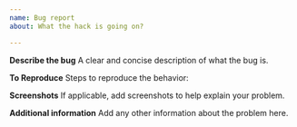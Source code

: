 ```yaml
---
name: Bug report
about: What the hack is going on?

---
```


**Describe the bug**
A clear and concise description of what the bug is.

**To Reproduce**
Steps to reproduce the behavior:

**Screenshots**
If applicable, add screenshots to help explain your problem.

**Additional information**
Add any other information about the problem here.
